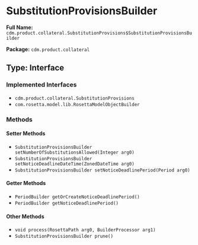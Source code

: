 # SubstitutionProvisionsBuilder

**Full Name:** `cdm.product.collateral.SubstitutionProvisions$SubstitutionProvisionsBuilder`

**Package:** `cdm.product.collateral`

## Type: Interface

### Implemented Interfaces

- `cdm.product.collateral.SubstitutionProvisions`
- `com.rosetta.model.lib.RosettaModelObjectBuilder`

### Methods

#### Setter Methods

- `SubstitutionProvisionsBuilder setNumberOfSubstitutionsAllowed(Integer arg0)`
- `SubstitutionProvisionsBuilder setNoticeDeadlineDateTime(ZonedDateTime arg0)`
- `SubstitutionProvisionsBuilder setNoticeDeadlinePeriod(Period arg0)`

#### Getter Methods

- `PeriodBuilder getOrCreateNoticeDeadlinePeriod()`
- `PeriodBuilder getNoticeDeadlinePeriod()`

#### Other Methods

- `void process(RosettaPath arg0, BuilderProcessor arg1)`
- `SubstitutionProvisionsBuilder prune()`

